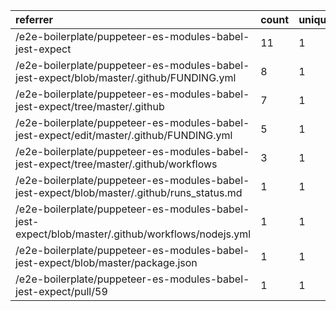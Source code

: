 | referrer                                                                                         | count | uniques |
| :----------------------------------------------------------------------------------------------- | :---- | :------ |
| /e2e-boilerplate/puppeteer-es-modules-babel-jest-expect                                          | 11    | 1       |
| /e2e-boilerplate/puppeteer-es-modules-babel-jest-expect/blob/master/.github/FUNDING.yml          | 8     | 1       |
| /e2e-boilerplate/puppeteer-es-modules-babel-jest-expect/tree/master/.github                      | 7     | 1       |
| /e2e-boilerplate/puppeteer-es-modules-babel-jest-expect/edit/master/.github/FUNDING.yml          | 5     | 1       |
| /e2e-boilerplate/puppeteer-es-modules-babel-jest-expect/tree/master/.github/workflows            | 3     | 1       |
| /e2e-boilerplate/puppeteer-es-modules-babel-jest-expect/blob/master/.github/runs_status.md       | 1     | 1       |
| /e2e-boilerplate/puppeteer-es-modules-babel-jest-expect/blob/master/.github/workflows/nodejs.yml | 1     | 1       |
| /e2e-boilerplate/puppeteer-es-modules-babel-jest-expect/blob/master/package.json                 | 1     | 1       |
| /e2e-boilerplate/puppeteer-es-modules-babel-jest-expect/pull/59                                  | 1     | 1       |